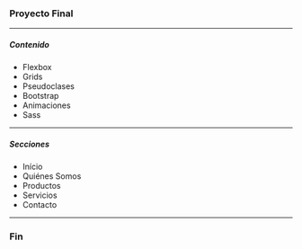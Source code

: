 ### Proyecto Final
------------
##### Contenido

- Flexbox
- Grids
- Pseudoclases
- Bootstrap
- Animaciones
- Sass

------------

##### Secciones

- Início
- Quiénes Somos
- Productos
- Servicios
- Contacto

------------

### Fin